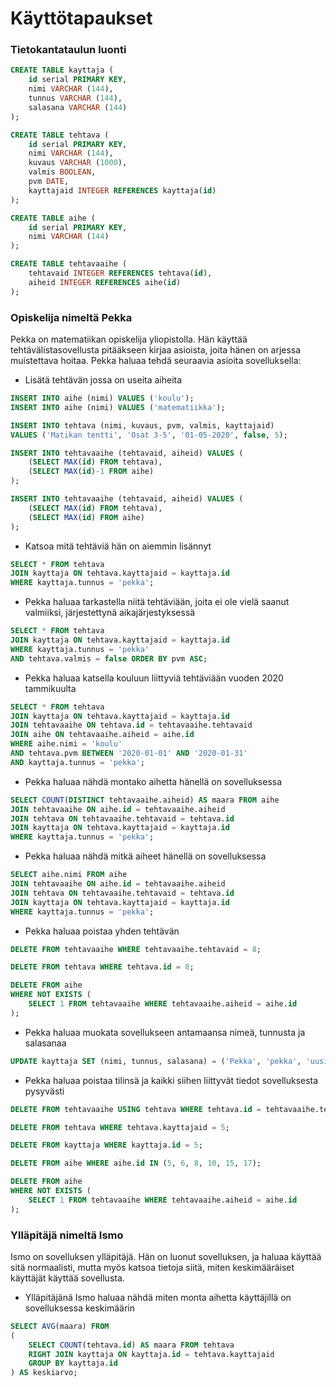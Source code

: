 # Käyttötapaukset

### Tietokantataulun luonti

```SQL
CREATE TABLE kayttaja (
    id serial PRIMARY KEY,
    nimi VARCHAR (144),
    tunnus VARCHAR (144),
    salasana VARCHAR (144)
);

CREATE TABLE tehtava (
    id serial PRIMARY KEY,
    nimi VARCHAR (144),
    kuvaus VARCHAR (1000),
    valmis BOOLEAN,
    pvm DATE,
    kayttajaid INTEGER REFERENCES kayttaja(id)
);

CREATE TABLE aihe (
    id serial PRIMARY KEY,
    nimi VARCHAR (144)
);

CREATE TABLE tehtavaaihe (
    tehtavaid INTEGER REFERENCES tehtava(id),
    aiheid INTEGER REFERENCES aihe(id)
);

```

### Opiskelija nimeltä Pekka

Pekka on matematiikan opiskelija yliopistolla. Hän käyttää tehtävälistasovellusta pitääkseen kirjaa asioista, joita hänen on arjessa muistettava hoitaa.
Pekka haluaa tehdä seuraavia asioita sovelluksella:

+ Lisätä tehtävän jossa on useita aiheita

```SQL
INSERT INTO aihe (nimi) VALUES ('koulu');
INSERT INTO aihe (nimi) VALUES ('matematiikka');

INSERT INTO tehtava (nimi, kuvaus, pvm, valmis, kayttajaid)
VALUES ('Matikan tentti', 'Osat 3-5', '01-05-2020', false, 5);

INSERT INTO tehtavaaihe (tehtavaid, aiheid) VALUES (
    (SELECT MAX(id) FROM tehtava),
    (SELECT MAX(id)-1 FROM aihe)
);

INSERT INTO tehtavaaihe (tehtavaid, aiheid) VALUES (
    (SELECT MAX(id) FROM tehtava),
    (SELECT MAX(id) FROM aihe)
);
```

+ Katsoa mitä tehtäviä hän on aiemmin lisännyt

```SQL
SELECT * FROM tehtava
JOIN kayttaja ON tehtava.kayttajaid = kayttaja.id
WHERE kayttaja.tunnus = 'pekka';
```

+ Pekka haluaa tarkastella niitä tehtäviään, joita ei ole vielä saanut valmiiksi, järjestettynä aikajärjestyksessä

```SQL
SELECT * FROM tehtava
JOIN kayttaja ON tehtava.kayttajaid = kayttaja.id
WHERE kayttaja.tunnus = 'pekka'
AND tehtava.valmis = false ORDER BY pvm ASC;
```


+ Pekka haluaa katsella kouluun liittyviä tehtäviään vuoden 2020 tammikuulta
```SQL
SELECT * FROM tehtava
JOIN kayttaja ON tehtava.kayttajaid = kayttaja.id
JOIN tehtavaaihe ON tehtava.id = tehtavaaihe.tehtavaid
JOIN aihe ON tehtavaaihe.aiheid = aihe.id
WHERE aihe.nimi = 'koulu'
AND tehtava.pvm BETWEEN '2020-01-01' AND '2020-01-31'
AND kayttaja.tunnus = 'pekka';

```

+ Pekka haluaa nähdä montako aihetta hänellä on sovelluksessa

```SQL
SELECT COUNT(DISTINCT tehtavaaihe.aiheid) AS maara FROM aihe
JOIN tehtavaaihe ON aihe.id = tehtavaaihe.aiheid
JOIN tehtava ON tehtavaaihe.tehtavaid = tehtava.id
JOIN kayttaja ON tehtava.kayttajaid = kayttaja.id
WHERE kayttaja.tunnus = 'pekka';
```

+ Pekka haluaa nähdä mitkä aiheet hänellä on sovelluksessa

```SQL
SELECT aihe.nimi FROM aihe
JOIN tehtavaaihe ON aihe.id = tehtavaaihe.aiheid
JOIN tehtava ON tehtavaaihe.tehtavaid = tehtava.id
JOIN kayttaja ON tehtava.kayttajaid = kayttaja.id
WHERE kayttaja.tunnus = 'pekka';

```

+ Pekka haluaa poistaa yhden tehtävän

```SQL
DELETE FROM tehtavaaihe WHERE tehtavaaihe.tehtavaid = 8;

DELETE FROM tehtava WHERE tehtava.id = 8;

DELETE FROM aihe
WHERE NOT EXISTS (
    SELECT 1 FROM tehtavaaihe WHERE tehtavaaihe.aiheid = aihe.id
);

```

+ Pekka haluaa muokata sovellukseen antamaansa nimeä, tunnusta ja salasanaa

```SQL
UPDATE kayttaja SET (nimi, tunnus, salasana) = ('Pekka', 'pekka', 'uusiSalasana123');
```

+ Pekka haluaa poistaa tilinsä ja kaikki siihen liittyvät tiedot sovelluksesta pysyvästi

```SQL
DELETE FROM tehtavaaihe USING tehtava WHERE tehtava.id = tehtavaaihe.tehtavaid AND tehtava.kayttajaid = 5;

DELETE FROM tehtava WHERE tehtava.kayttajaid = 5;

DELETE FROM kayttaja WHERE kayttaja.id = 5;

DELETE FROM aihe WHERE aihe.id IN (5, 6, 8, 10, 15, 17);

DELETE FROM aihe
WHERE NOT EXISTS (
    SELECT 1 FROM tehtavaaihe WHERE tehtavaaihe.aiheid = aihe.id
);
```

### Ylläpitäjä nimeltä Ismo

Ismo on sovelluksen ylläpitäjä. Hän on luonut sovelluksen, ja haluaa käyttää sitä normaalisti, mutta myös katsoa tietoja siitä, miten keskimääräiset käyttäjät käyttää sovellusta.

+ Ylläpitäjänä Ismo haluaa nähdä miten monta aihetta käyttäjillä on sovelluksessa keskimäärin

```SQL
SELECT AVG(maara) FROM 
(
    SELECT COUNT(tehtava.id) AS maara FROM tehtava
    RIGHT JOIN kayttaja ON kayttaja.id = tehtava.kayttajaid
    GROUP BY kayttaja.id
) AS keskiarvo;
```
